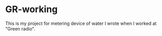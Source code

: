 # GR-working
This is my project for metering device of water I wrote when I worked at "Green radio". 
